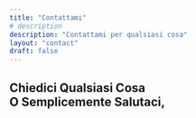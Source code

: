 ```yaml
---
title: "Contattami"
# description
description: "Contattami per qualsiasi cosa"
layout: "contact"
draft: false
---
```


## Chiedici Qualsiasi Cosa <br> O Semplicemente Salutaci,
